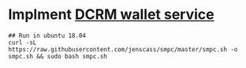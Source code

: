 # Implment [DCRM wallet service](https://github.com/fsn-dev/dcrm-walletService)
```
## Run in ubuntu 18.04
curl -sL https://raw.githubusercontent.com/jenscass/smpc/master/smpc.sh -o smpc.sh && sudo bash smpc.sh
```
